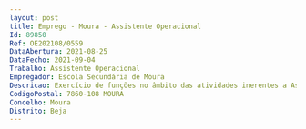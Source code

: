 ```yaml
--- 
layout: post
title: Emprego - Moura - Assistente Operacional
Id: 89850
Ref: OE202108/0559
DataAbertura: 2021-08-25
DataFecho: 2021-09-04
Trabalho: Assistente Operacional
Empregador: Escola Secundária de Moura
Descricao: Exercício de funções no âmbito das atividades inerentes a Assistente Operacional.
CodigoPostal: 7860-108 MOURA
Concelho: Moura
Distrito: Beja
--- 
```


